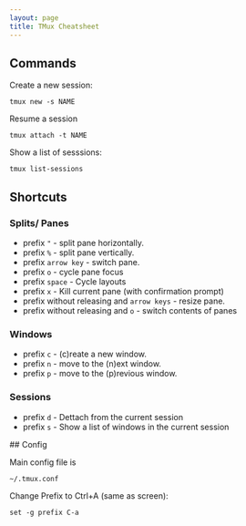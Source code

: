 ```yaml
---
layout: page
title: TMux Cheatsheet
---
```


## Commands

Create a new session:

    tmux new -s NAME

Resume a session

    tmux attach -t NAME

Show a list of sesssions:

    tmux list-sessions

## Shortcuts

### Splits/ Panes

* prefix `"` - split pane horizontally.
* prefix `%` - split pane vertically.
* prefix `arrow key` - switch pane.
* prefix `o` - cycle pane focus
* prefix `space` - Cycle layouts
* prefix `x` - Kill current pane (with confirmation prompt)
* prefix without releasing and `arrow keys` - resize pane.
* prefix without releasing and `o` - switch contents of panes

### Windows

* prefix `c` - (c)reate a new window.
* prefix `n` - move to the (n)ext window.
* prefix `p` - move to the (p)revious window.

### Sessions

* prefix `d` - Dettach from the current session
* prefix `s` - Show a list of windows in the current session

## Config

Main config file is
    
    ~/.tmux.conf

Change Prefix to Ctrl+A (same as screen):

    set -g prefix C-a